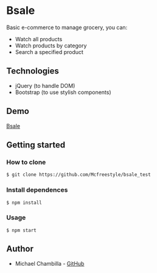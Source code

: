 # Bsale
Basic e-commerce to manage grocery, you can:
* Watch all products
* Watch products by category
* Search a specified product

## Technologies
* jQuery (to handle DOM)
* Bootstrap (to use stylish components)

## Demo
[Bsale](https://bsale-test-frontend.herokuapp.com/)

## Getting started

### How to clone
`$ git clone https://github.com/Mcfreestyle/bsale_test`

### Install dependences
`$ npm install`

### Usage
`$ npm start`

## Author
* Michael Chambilla - [GitHub](https://github.com/Mcfreestyle)

